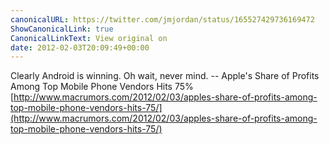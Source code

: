 ```yaml
---
canonicalURL: https://twitter.com/jmjordan/status/165527429736169472
ShowCanonicalLink: true
CanonicalLinkText: View original on
date: 2012-02-03T20:09:49+00:00
---
```

Clearly Android is winning. Oh wait, never mind. -- Apple's Share of Profits Among Top Mobile Phone Vendors Hits 75% [http://www.macrumors.com/2012/02/03/apples-share-of-profits-among-top-mobile-phone-vendors-hits-75/](http://www.macrumors.com/2012/02/03/apples-share-of-profits-among-top-mobile-phone-vendors-hits-75/)